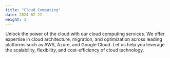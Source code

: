 ```yaml
---
title: "Cloud Computing"
date: 2024-02-22
weight: 3
---
```


Unlock the power of the cloud with our cloud computing services. We offer expertise in cloud architecture, migration, and optimization across leading platforms such as AWS, Azure, and Google Cloud. Let us help you leverage the scalability, flexibility, and cost-efficiency of cloud technology.
